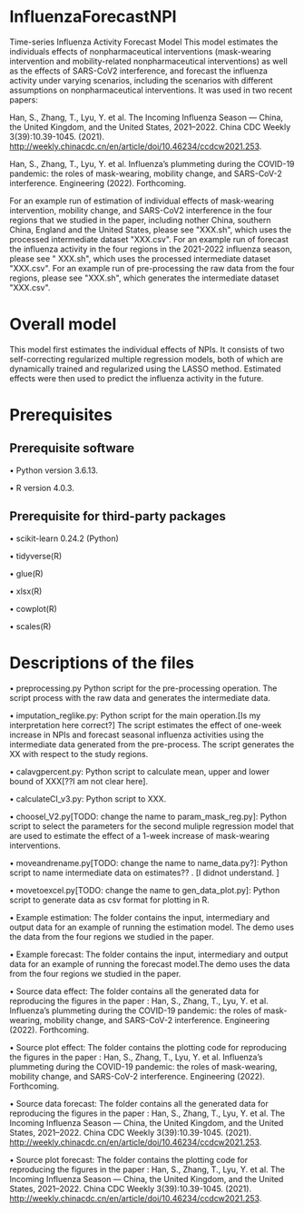 # InfluenzaForecastNPI
Time-series Influenza Activity Forecast Model
This model estimates the individuals effects of nonpharmaceutical interventions (mask-wearing intervention and mobility-related nonpharmaceutical interventions) as well as the effects of SARS-CoV2 interference, and forecast the influenza activity under varying scenarios, including the scenarios with different assumptions on nonpharmaceutical interventions. It was used in two recent papers: 

Han, S., Zhang, T., Lyu, Y. et al. The Incoming Influenza Season — China, the United Kingdom, and the United States, 2021–2022. China CDC Weekly 3(39):10.39-1045. (2021). http://weekly.chinacdc.cn/en/article/doi/10.46234/ccdcw2021.253.

Han, S., Zhang, T., Lyu, Y. et al. Influenza’s plummeting during the COVID-19 pandemic: the roles of mask-wearing, mobility change, and SARS-CoV-2 interference. Engineering (2022). Forthcoming.

For an example run of estimation of individual effects of mask-wearing intervention, mobility change, and SARS-CoV2 interference in the four regions that we studied in the paper, including nother China, southern China, England and the United States, please see "XXX.sh", which uses the processed intermediate dataset "XXX.csv". For an example run of forecast the influenza activity in the four regions in the 2021-2022 influenza season, please see " XXX.sh", which uses the processed intermediate dataset "XXX.csv". For an example run of pre-processing the raw data from the four regions, please see "XXX.sh", which generates the intermediate dataset "XXX.csv".
# Overall model
This model first estimates the individual effects of NPIs. It consists of two self-correcting regularized multiple regression models, both of which are dynamically trained and regularized using the LASSO method. Estimated effects were then used to predict the influenza activity in the future.
# Prerequisites
## Prerequisite software
•	Python version 3.6.13.

•	R version 4.0.3.

## Prerequisite for third-party packages
•	scikit-learn 0.24.2 (Python)

•	tidyverse(R)

•	glue(R)

•	xlsx(R)

•	cowplot(R)

•	scales(R)
# Descriptions of the files
•	preprocessing.py Python script for the pre-processing operation. The script process with the raw data and generates the intermediate data.

•	imputation_reglike.py: Python script for the main operation.[Is my interpretation here correct?] The script estimates the effect of one-week increase in NPIs and forecast seasonal influenza activities using the intermediate data generated from the pre-process. The script generates the XX with respect to the study regions. 

•	calavgpercent.py: Python script to calculate mean, upper and lower bound of XXX[??I am not clear here]. 

•	calculateCI_v3.py: Python script to XXX.

•	choosel_V2.py[TODO: change the name to param_mask_reg.py]: Python script to select the parameters for the second muliple regression model that are used to estimate the effect of a 1-week increase of mask-wearing interventions.


•	moveandrename.py[TODO: change the name to name_data.py?]: Python script to name intermediate data on estimates?? . [I didnot understand. ]

•	movetoexcel.py[TODO: change the name to gen_data_plot.py]: Python script to generate data as csv format for plotting in R.


•	Example estimation: The folder contains the input, intermediary and output data for an example of running the estimation model. The demo uses the data from the four regions we studied in the paper.

•	Example forecast: The folder contains the input, intermediary and output data for an example of running the forecast model.The demo uses the data from the four regions we studied in the paper.

•	Source data effect: The folder contains all the generated data for reproducing the figures in the paper : Han, S., Zhang, T., Lyu, Y. et al. Influenza’s plummeting during the COVID-19 pandemic: the roles of mask-wearing, mobility change, and SARS-CoV-2 interference. Engineering (2022). Forthcoming.

•	Source plot effect: The folder contains the plotting code for reproducing the figures in the paper : Han, S., Zhang, T., Lyu, Y. et al. Influenza’s plummeting during the COVID-19 pandemic: the roles of mask-wearing, mobility change, and SARS-CoV-2 interference. Engineering (2022). Forthcoming.

•	Source data forecast: The folder contains all the generated data for reproducing the figures in the paper : Han, S., Zhang, T., Lyu, Y. et al. The Incoming Influenza Season — China, the United Kingdom, and the United States, 2021–2022. China CDC Weekly 3(39):10.39-1045. (2021). http://weekly.chinacdc.cn/en/article/doi/10.46234/ccdcw2021.253.

•	Source plot forecast: The folder contains the plotting code for reproducing the figures in the paper : Han, S., Zhang, T., Lyu, Y. et al. The Incoming Influenza Season — China, the United Kingdom, and the United States, 2021–2022. China CDC Weekly 3(39):10.39-1045. (2021). http://weekly.chinacdc.cn/en/article/doi/10.46234/ccdcw2021.253.


